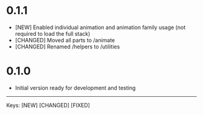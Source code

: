 # 0.1.1

* [NEW] Enabled individual animation and animation family usage (not required to load the full stack)
* [CHANGED] Moved all parts to /animate
* [CHANGED] Renamed /helpers to /utilities

# 0.1.0

* Initial version ready for development and testing

---

Keys: [NEW] [CHANGED] [FIXED]